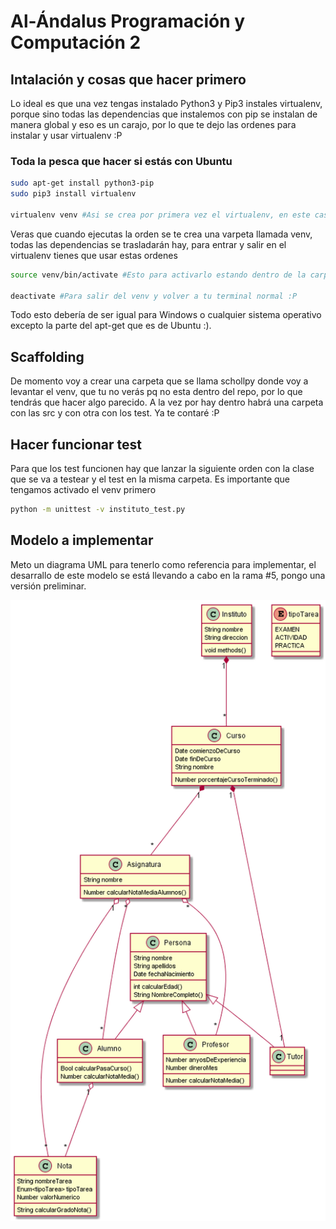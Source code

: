 # Al-Ándalus Programación y Computación 2

## Intalación y cosas que hacer primero

Lo ideal es que una vez tengas instalado Python3 y Pip3 instales virtualenv, porque sino todas las dependencias que instalemos con pip se instalan de manera global y eso es un carajo, por lo que te dejo las ordenes para instalar y usar virtualenv :P

### Toda la pesca que hacer si estás con Ubuntu

```sh
sudo apt-get install python3-pip
sudo pip3 install virtualenv 

virtualenv venv #Asi se crea por primera vez el virtualenv, en este caso se llama venv, pero le puedes llamar como te de la gana.
```

Veras que cuando ejecutas la orden se te crea una varpeta llamada venv, todas las dependencias se trasladarán hay, para entrar y salir en el virtualenv tienes que usar estas ordenes

```sh
source venv/bin/activate #Esto para activarlo estando dentro de la carpeta principal del proyecto

deactivate #Para salir del venv y volver a tu terminal normal :P
```

Todo esto debería de ser igual para Windows o cualquier sistema operativo excepto la parte del apt-get que es de Ubuntu :).

## Scaffolding

De momento voy a crear una carpeta que se llama schollpy donde voy a levantar el venv, que tu no verás pq no esta dentro del repo, por lo que tendrás que hacer algo parecido. A la vez por hay dentro habrá una carpeta con las src y con otra con los test. Ya te contaré :P

## Hacer funcionar test

Para que los test funcionen hay que lanzar la siguiente orden con la clase que se va a testear y el test en la misma carpeta. Es importante que tengamos activado el venv primero

```sh
python -m unittest -v instituto_test.py
```

## Modelo a implementar

Meto un diagrama UML para tenerlo como referencia para implementar, el desarrallo de este modelo se está llevando a cabo en la rama #5, pongo una versión preliminar.

![Diagrama de Clases](./uml/out/alandalus_pyc2/uml/DiagramaClases/DiagramaClases.png)